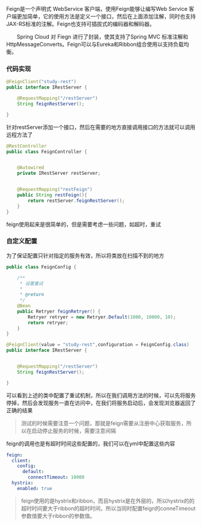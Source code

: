Feign是一个声明式 WebService 客户端，使用Feign能够让编写Web Service 客户端更加简单，它的使用方法是定义一个接口，然后在上面添加注解，同时也支持JAX-RS标准的注解。Feign也支持可插拔式的编码器和解码器。

　　Spring Cloud 对 Fiegn 进行了封装，使其支持了Spring MVC 标准注解和HttpMessageConverts。Feign可以与Eureka和Ribbon组合使用以支持负载均衡。

### 代码实现

```java
@FeignClient("study-rest")
public interface IRestServer {

    @RequestMapping("/restServer")
    String feignRestServer();

}
```

针对restServer添加一个接口，然后在需要的地方直接调用接口的方法就可以调用远程方法了

```java
@RestController
public class FeignController {


    @Autowired
    private IRestServer restServer;


    @RequestMapping("restFeign")
    public String restFeign(){
        return restServer.feignRestServer();
    }
}
```

feign使用起来是很简单的，但是需要考虑一些问题，如超时，重试

### 自定义配置

为了保证配置只针对指定的服务有效，所以将类放在扫描不到的地方

```java
public class FeignConfig {

    /**
     * 设置重试
     *
     * @return
     */
    @Bean
    public Retryer feignRetryer() {
        Retryer retryer = new Retryer.Default(1000, 10000, 10);
        return retryer;
    }
}
```

```java
@FeignClient(value = "study-rest",configuration = FeignConfig.class)
public interface IRestServer {


    @RequestMapping("/restServer")
    String feignRestServer();

}
```

可以看到上述的类中配置了重试机制，所以在我们调用方法的时候，可以先将服务停掉，然后会发现服务一直在访问中，在我们将服务启动后，会发现浏览器返回了正确的结果

> 测试的时候需要注意一个问题，那就是feign需要从注册中心获取服务，所以在启动停止服务的时候，需要注意间隔

feign的调用也是有超时时间这些配置的，我们可以在yml中配置这些内容

```yaml
feign:
  client:
    config:
      default:
        connectTimeout: 10000
  hystrix:
    enabled: true
```

> feign使用的是hystrix和ribbon，而且hystrix是在外层的，所以hystrix的的超时时间要大于ribbon的超时时间，所以当同时配置feign的conneTimeout参数值要大于ribbon的参数值。